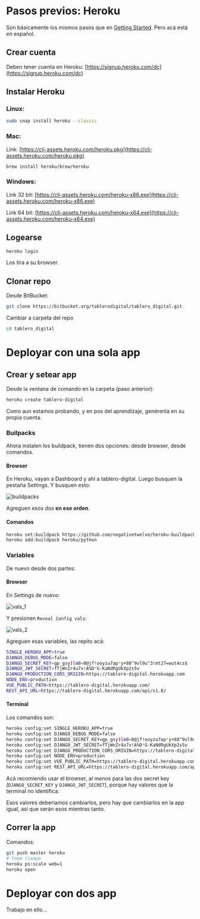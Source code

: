# Pasos previos: Heroku

Son básicamente los mismos pasos que en [Getting Started](https://devcenter.heroku.com/articles/getting-started-with-python). Pero acá está en español.

## Crear cuenta

Deben tener cuenta en Heroku: [https://signup.heroku.com/dc](https://signup.heroku.com/dc)

## Instalar Heroku

### Linux:

````bash
sudo snap install heroku --classic
````

### Mac:

Link: [https://cli-assets.heroku.com/heroku.pkg](https://cli-assets.heroku.com/heroku.pkg)

````bash
brew install heroku/brew/heroku
````

### Windows:

Link 32 bit: [https://cli-assets.heroku.com/heroku-x86.exe](https://cli-assets.heroku.com/heroku-x86.exe)

Link 64 bit: [https://cli-assets.heroku.com/heroku-x64.exe](https://cli-assets.heroku.com/heroku-x64.exe)

## Logearse

````bash
heroku login
````

Los tira a su browser.

## Clonar repo

Desde BitBucket:

````bash
git clone https://bitbucket.org/tablerodigital/tablero_digital.git
````

Cambiar a carpeta del repo

````bash
cd tablero_digital
````

# Deployar con una sola app

## Crear y setear app

Desde la ventana de comando en la carpeta (paso anterior):

````bash
heroku create tablero-digital
````

Como aun estamos probando, y en pos del aprendizaje, genérenla en su propia cuenta.

### Builpacks

Ahora instalen los buildpack, tienen dos opciones: desde browser, desde comandos.

#### Browser

En Heroku, vayan a Dashboard y ahí a tablero-digital. Luego busquen la pestaña Settings. Y busquen esto:

![buildpacks]()

Agreguen esos dos **en ese orden**.

#### Comandos

````bash
heroku set:buildpack https://github.com/negativetwelve/heroku-buildpack-subdir
heroku add:buildpack heroku/python
````

### Variables

De nuevo desde dos partes:

#### Browser

En Settings de nuevo:

![vals_1]()

Y presionen `Reveal Config vals`:

![vals_2]()

Agreguen esas variables, las repito acá:

````bash
SINGLE_HEROKU_APP=true
DJANGO_DEBUG_MODE=false
DJANGO_SECRET_KEY=gp_gsy)lm8=0@jf!ooyzu7ap*y+88^9vl9u^3!mt27=wut4cs$
DJANGO_JWT_SECRET=fTjWnZr4u7x!A%D*G-KaNdRgUkXp2s5v
DJANGO_PRODUCTION_CORS_ORIGIN=https://tablero-digital.herokuapp.com
NODE_ENV=production
VUE_PUBLIC_PATH=https://tablero-digital.herokuapp.com/
REST_API_URL=https://tablero-digital.herokuapp.com/api/v1.0/
````

#### Terminal

Los comandos son:

````bash
heroku config:set SINGLE_HEROKU_APP=true
heroku config:set DJANGO_DEBUG_MODE=false
heroku config:set DJANGO_SECRET_KEY=gp_gsy)lm8=0@jf!ooyzu7ap*y+88^9vl9u^3!mt27=wut4cs$
heroku config:set DJANGO_JWT_SECRET=fTjWnZr4u7x!A%D*G-KaNdRgUkXp2s5v
heroku config:set DJANGO_PRODUCTION_CORS_ORIGIN=https://tablero-digital.herokuapp.com
heroku config:set NODE_ENV=production
heroku config:set VUE_PUBLIC_PATH=https://tablero-digital.herokuapp.com/
heroku config:set REST_API_URL=https://tablero-digital.herokuapp.com/api/v1.0/
````

Acá recomiendo usar el browser, al menos para las dos secret key (`DJANGO_SECRET_KEY` y `DJANGO_JWT_SECRET`), porque hay valores que la terminal no identifica.

Esos valores deberiamos cambiarlos, pero hay que cambiarlos en la app igual, así que serán esos mientras tanto.

## Correr la app

Comandos:

````bash
git push master heroku
# Toma tiempo
heroku ps:scale web=1
heroku open
````

# Deployar con dos app

Trabajo en ello...